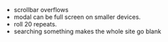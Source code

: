 - scrollbar overflows
- modal can be full screen on smaller devices.
- roll 20 repeats.
- searching something makes the whole site go blank
